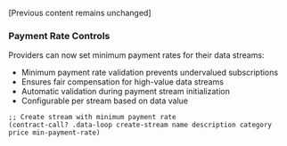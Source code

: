 [Previous content remains unchanged]

### Payment Rate Controls

Providers can now set minimum payment rates for their data streams:

- Minimum payment rate validation prevents undervalued subscriptions
- Ensures fair compensation for high-value data streams
- Automatic validation during payment stream initialization
- Configurable per stream based on data value

```clarity
;; Create stream with minimum payment rate
(contract-call? .data-loop create-stream name description category price min-payment-rate)
```
